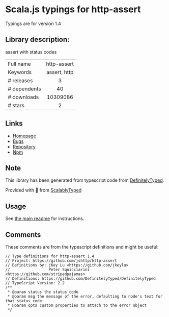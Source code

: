 
# Scala.js typings for http-assert

Typings are for version 1.4

## Library description:
assert with status codes

|                    |                 |
| ------------------ | :-------------: |
| Full name          | http-assert |
| Keywords           | assert, http |
| # releases         | 3 |
| # dependents       | 40 |
| # downloads        | 10309086 |
| # stars            | 2 |

## Links
- [Homepage](https://github.com/jshttp/http-assert#readme)
- [Bugs](https://github.com/jshttp/http-assert/issues)
- [Repository](https://github.com/jshttp/http-assert)
- [Npm](https://www.npmjs.com/package/http-assert)
    


## Note
This library has been generated from typescript code from [DefinitelyTyped](https://definitelytyped.org).

Provided with :purple_heart: from [ScalablyTyped](https://github.com/oyvindberg/ScalablyTyped)

## Usage
See [the main readme](../../readme.md) for instructions.

## Comments

These comments are from the typescript definitions and might be useful:
```
// Type definitions for http-assert 1.4
// Project: https://github.com/jshttp/http-assert
// Definitions by: jKey Lu <https://github.com/jkeylu>
//                 Peter Squicciarini <https://github.com/stripedpajamas>
// Definitions: https://github.com/DefinitelyTyped/DefinitelyTyped
// TypeScript Version: 2.2
/**
 * @param status the status code
 * @param msg the message of the error, defaulting to node's text for that status code
 * @param opts custom properties to attach to the error object
 */

```

